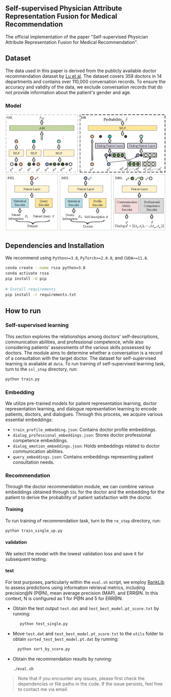 ## Self-supervised Physician Attribute Representation Fusion for Medical Recommendation
The official implementation of the paper "Self-supervised Physician Attribute Representation Fusion for Medical Recommendation".

## Dataset
The data used in this paper is derived from the publicly available doctor recommendation dataset by [Lu et al](https://github.com/polyusmart/Doctor-Recommendation). The dataset covers 359 doctors in 14 departments and contains over 110,000 conversation records. To ensure the accuracy and validity of the data, we exclude conversation records that do not provide information about the patient's gender and age.

### Model
<img src="https://github.com/wangwangweiwei/picx-images-hosting/raw/master/RSSA/111.58h5ukmo8l.webp"/>

## Dependencies and Installation
We recommend using `Python>=3.8`, `PyTorch>=2.0.0`, and `CUDA>=11.8`.
```bash
conda create --name rssa python=3.8
conda activate rssa
pip install -U pip

# Install requirements
pip install -r requirements.txt
```

## How to run
### Self-supervised learning
This section explores the relationships among doctors' self-descriptions, communication abilities, and professional competence, while also considering patients' assessments of the various skills possessed by doctors. The module aims to determine whether a conversation is a record of a consultation with the target doctor.
The dataset for self-supervised learning is avaliable at `data`. To run training of self-supervised learning task, turn to the `ssl_step` directory, run:
```bash
python train.py
```

### Embedding
We utilize pre-trained models for patient representation learning, doctor representation learning, and dialogue representation learning to encode patients, doctors, and dialogues. Through this process, we acquire various essential embeddings:
- `train_profile_embedding.json`: Contains doctor profile embeddings.
- `dialog_professional_embeddings.json`: Stores doctor professional competence embeddings.
- `dialog_emotion_embeddings.json`: Holds embeddings related to doctor communication abilities.
- `query_embeddings.json`: Contains embeddings representing patient consultation needs.

### Recommendation
Through the doctor recommendation module, we can combine various embeddings obtained through `SSL` for the doctor and the embedding for the patient to derive the probability of patient satisfaction with the doctor.
#### Training
To run training of recommendation task, turn to the `re_step` directory, run:
```bash
python train_single_up.py
```

#### validation
We select the model with the lowest validation loss and save it for subsequent testing.

#### test
For test purposes, particularly within the `eval.sh` script, we employ [RankLib](https://sourceforge.net/p/lemur/wiki/RankLib/) to assess predictions using information retrieval metrics, including precision@N (P@N), mean average precision (MAP), and ERR@N. In this context, N is configured as 1 for P@N and 5 for ERR@N.
- Obtain the test output `test.dat` and `test_best_model.pt_score.txt` by running:
   ```bash
      python test_single.py
   ```
- Move `test.dat` and `test_best_model.pt_score.txt` to the `utils` folder to obtain `sorted_test_best_model.pt.dat` by running:
  ```bash
    python sort_by_score.py
  ```
- Obtain the recommendation results by running:
  ```bash
  ./eval.sh
  ```
> Note that if you encounter any issues, please first check the dependencies or file paths in the code. If the issue persists, feel free to contact me via email.
